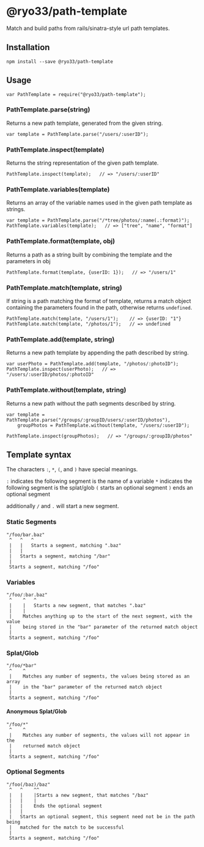 # @ryo33/path-template

Match and build paths from rails/sinatra-style url path templates.

## Installation

    npm install --save @ryo33/path-template

## Usage

    var PathTemplate = require("@ryo33/path-template");

### PathTemplate.parse(string)

Returns a new path template, generated from the given string.

    var template = PathTemplate.parse("/users/:userID");

### PathTemplate.inspect(template)

Returns the string representation of the given path template.

    PathTemplate.inspect(template);   // => "/users/:userID"

### PathTemplate.variables(template)

Returns an array of the variable names used in the given path template as
strings.

    var template = PathTemplate.parse("/*tree/photos/:name(.:format)");
    PathTemplate.variables(template);   // => ["tree", "name", "format"]

### PathTemplate.format(template, obj)

Returns a path as a string built by combining the template and the parameters in
obj

    PathTemplate.format(template, {userID: 1});   // => "/users/1"

### PathTemplate.match(template, string)

If string is a path matching the format of template, returns a match object
containing the parameters found in the path, otherwise returns `undefined`.

    PathTemplate.match(template, "/users/1");    // => {userID: "1"}
    PathTemplate.match(template, "/photos/1");   // => undefined

### PathTemplate.add(template, string)

Returns a new path template by appending the path described by string.

    var userPhoto = PathTemplate.add(template, "/photos/:photoID");
    PathTemplate.inspect(userPhoto);   // => "/users/:userID/photos/:photoID"

### PathTemplate.without(template, string)

Returns a new path without the path segments described by string.

    var template = PathTemplate.parse("/groups/:groupID/users/:userID/photos"),
        groupPhotos = PathTemplate.without(template, "/users/:userID");
    
    PathTemplate.inspect(groupPhotos);   // => "/groups/:groupID/photos"

## Template syntax

The characters `:`, `*`, `(`, and `)` have special meanings.

`:` indicates the following segment is the name of a variable
`*` indicates the following segment is the splat/glob
`(` starts an optional segment
`)` ends an optional segment

additionally `/` and `.` will start a new segment.

### Static Segments

    "/foo/bar.baz"
     ^   ^   ^
     |   |   Starts a segment, matching ".baz"
     |   |
     |   Starts a segment, matching "/bar"
     |
     Starts a segment, matching "/foo"

### Variables

    "/foo/:bar.baz"
     ^    ^   ^
     |    |   Starts a new segment, that matches ".baz"
     |    |
     |    Matches anything up to the start of the next segment, with the value
     |    being stored in the "bar" parameter of the returned match object
     |
     Starts a segment, matching "/foo"

### Splat/Glob

    "/foo/*bar"
     ^    ^
     |    Matches any number of segments, the values being stored as an array
     |    in the "bar" parameter of the returned match object
     |
     Starts a segment, matching "/foo"

#### Anonymous Splat/Glob

    "/foo/*"
     ^    ^
     |    Matches any number of segments, the values will not appear in the
     |    returned match object
     |
     Starts a segment, matching "/foo"

### Optional Segments

    "/foo(/baz)/baz"
     ^   ^    ^^
     |   |    |Starts a new segment, that matches "/baz"
     |   |    |
     |   |    Ends the optional segment
     |   |
     |   Starts an optional segment, this segment need not be in the path being
     |   matched for the match to be successful
     |
     Starts a segment, matching "/foo"
